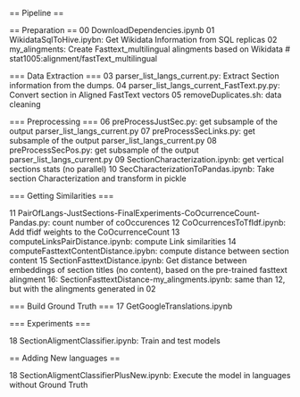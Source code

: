 == Pipeline ==

== Preparation ==
00 DownloadDependencies.ipynb
01 WikidataSqlToHive.ipybn: Get Wikidata Information from SQL replicas
02 my_alingments: Create Fasttext_multilingual alingments based on Wikidata # stat1005:alignment/fastText_multilingual

=== Data Extraction ===
03 parser_list_langs_current.py: Extract Section information from the dumps.
04 parser_list_langs_current_FastText.py.py: Convert section in Aligned FastText vectors
05 removeDuplicates.sh: data cleaning

===  Preprocessing ===
06 preProcessJustSec.py: get subsample of the output parser_list_langs_current.py
07 preProcessSecLinks.py: get subsample of the output parser_list_langs_current.py
08 preProcessSecPos.py: get subsample of the output parser_list_langs_current.py
09 SectionCharacterization.ipynb: get vertical sections stats (no parallel)
10 SecCharacterizationToPandas.ipynb: Take section Characterization and transform in pickle

=== Getting Similarities ===

11 PairOfLangs-JustSections-FinalExperiments-CoOcurrenceCount-Pandas.py: count number of coOccurences
12 CoOcurrencesToTfIdf.ipynb: Add tfidf weights to the CoOcurrenceCount
13 computeLinksPairDistance.ipynb: compute Link similarities
14 computeFasttextContentDistance.ipybn: compute distance between section content
15 SectionFasttextDistance.ipynb: Get distance between embeddings of section titles (no content), based on the pre-trained fasttext alingment
16: SectionFasttextDistance-my_alingments.ipynb: same than 12, but with the alingments generated in 02


=== Build Ground Truth ===
17 GetGoogleTranslations.ipynb

=== Experiments ===

18 SectionAligmentClassifier.ipynb: Train and test models

== Adding New languages ==

18 SectionAligmentClassifierPlusNew.ipynb: Execute the model in languages without Ground Truth 

